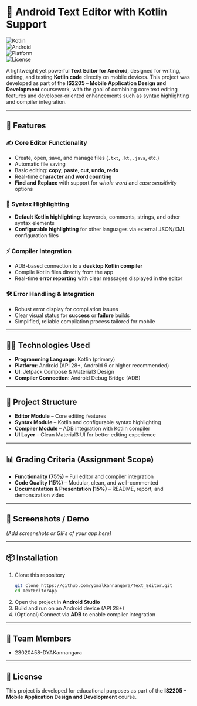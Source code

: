 # 📘 Android Text Editor with Kotlin Support  

![Kotlin](https://img.shields.io/badge/Kotlin-1.9-blue?logo=kotlin)  
![Android](https://img.shields.io/badge/Android-9%2B-brightgreen?logo=android)  
![Platform](https://img.shields.io/badge/Platform-Mobile-lightgrey)  
![License](https://img.shields.io/badge/License-Educational-important)  

A lightweight yet powerful **Text Editor for Android**, designed for writing, editing, and testing **Kotlin code** directly on mobile devices. This project was developed as part of the **IS2205 – Mobile Application Design and Development** coursework, with the goal of combining core text editing features and developer-oriented enhancements such as syntax highlighting and compiler integration.  

---

## 🚀 Features  

### ✍️ Core Editor Functionality  
- Create, open, save, and manage files (`.txt`, `.kt`, `.java`, etc.)  
- Automatic file saving  
- Basic editing: **copy, paste, cut, undo, redo**  
- Real-time **character and word counting**  
- **Find and Replace** with support for *whole word* and *case sensitivity* options  

### 🎨 Syntax Highlighting  
- **Default Kotlin highlighting**: keywords, comments, strings, and other syntax elements  
- **Configurable highlighting** for other languages via external JSON/XML configuration files  

### ⚡ Compiler Integration  
- ADB-based connection to a **desktop Kotlin compiler**  
- Compile Kotlin files directly from the app  
- Real-time **error reporting** with clear messages displayed in the editor  

### 🛠️ Error Handling & Integration  
- Robust error display for compilation issues  
- Clear visual status for **success** or **failure** builds  
- Simplified, reliable compilation process tailored for mobile  

---

## 🧑‍💻 Technologies Used  
- **Programming Language**: Kotlin (primary)  
- **Platform**: Android (API 28+, Android 9 or higher recommended)  
- **UI**: Jetpack Compose & Material3 Design  
- **Compiler Connection**: Android Debug Bridge (ADB)  

---

## 📂 Project Structure  
- **Editor Module** – Core editing features  
- **Syntax Module** – Kotlin and configurable syntax highlighting  
- **Compiler Module** – ADB integration with Kotlin compiler  
- **UI Layer** – Clean Material3 UI for better editing experience  

---

## 📊 Grading Criteria (Assignment Scope)  
- **Functionality (75%)** – Full editor and compiler integration  
- **Code Quality (15%)** – Modular, clean, and well-commented  
- **Documentation & Presentation (15%)** – README, report, and demonstration video  

---

## 📸 Screenshots / Demo  
*(Add screenshots or GIFs of your app here)*  

---

## 📦 Installation  
1. Clone this repository  
   ```bash
   git clone https://github.com/yomalkannangara/Text_Editor.git
   cd TextEditorApp
   ```
2. Open the project in **Android Studio**  
3. Build and run on an Android device (API 28+)  
4. (Optional) Connect via **ADB** to enable compiler integration  

---

## 👥 Team Members  
- 23020458-DYAKannangara 

---

## 📜 License  
This project is developed for educational purposes as part of the **IS2205 – Mobile Application Design and Development** course.  
